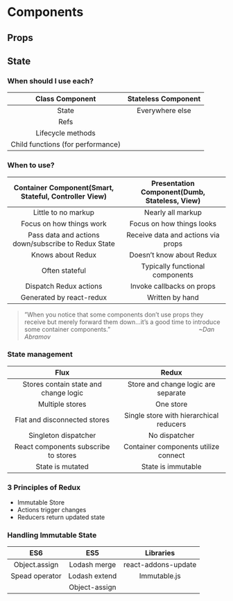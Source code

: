 # Components

## Props

## State


### When should I use each?

|   Class Component                 |   Stateless Component      |
|:----------------------:           |:-----------------:         |
| State                             |  Everywhere else           |
| Refs                              |                            |
| Lifecycle methods                 |                            |
| Child functions (for performance) |                            |

### When to use?

|   Container Component(Smart, Stateful, Controller View)   |   Presentation Component(Dumb, Stateless, View)      |
|:---------------------------------------------------------:|:----------------------------------------------------:|
| Little to no markup                                       |  Nearly all markup                                   |
| Focus on how things work                                  |  Focus on how things looks                           |
| Pass data and actions down/subscribe to Redux State       |Receive data and actions via props                    |
| Knows about Redux                                         |Doesn’t know about Redux                              |
| Often stateful                                            |Typically functional components                       |
| Dispatch Redux actions                                    |Invoke callbacks on props                             |
| Generated by react-redux                                  |Written by hand                                       |


>”When you notice that some components don’t use props they
>receive but merely forward them down…it’s a good time to introduce
>some container components.”
&emsp;&emsp;&emsp;&emsp;&emsp;&emsp;&emsp;&emsp;&emsp;&emsp;&emsp;&emsp;&emsp;&emsp; *~Dan Abramov*

### State management

|   Flux                                                    |                       Redux                          |
|:---------------------------------------------------------:|:----------------------------------------------------:|
| Stores contain state and change logic                     |  Store and change logic are separate                 |
| Multiple stores                                           |One store                                             |
| Flat and disconnected stores                              |Single store with hierarchical reducers               |
| Singleton dispatcher                                      |No dispatcher                                         |
| React components subscribe to stores                      |Container components utilize connect                  |
| State is mutated                                          |State is immutable                                    |

### 3 Principles of Redux
- Immutable Store
- Actions trigger changes
- Reducers return updated state

### Handling Immutable State

|   ES6          |     ES5       |   Libraries        |
|:--------------:|:-------------:|:------------------:|
| Object.assign  |  Lodash merge |react-addons-update |
| Spead operator | Lodash extend |Immutable.js        |
|                |Object-assign  |                    |


